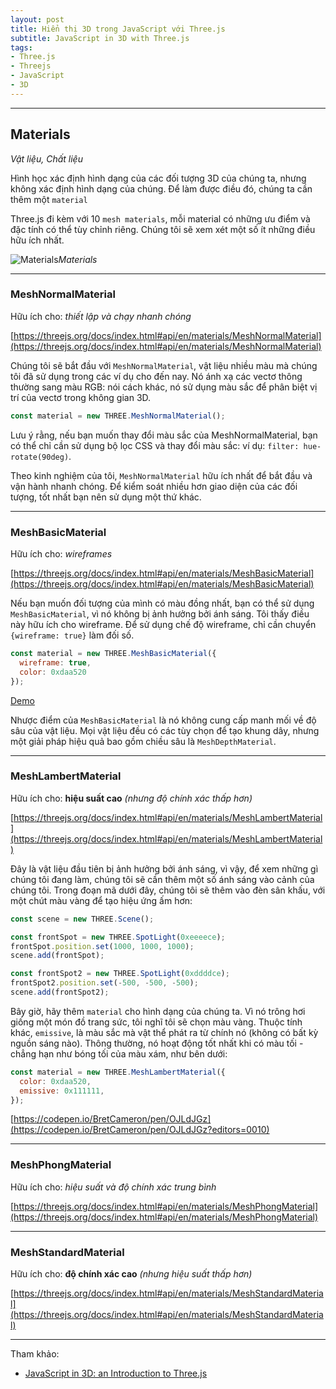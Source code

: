 ```yaml
---
layout: post
title: Hiển thị 3D trong JavaScript với Three.js
subtitle: JavaScript in 3D with Three.js
tags:
- Three.js
- Threejs
- JavaScript
- 3D
---
```



-----
## Materials
_Vật liệu, Chất liệu_

Hình học xác định hình dạng của các đối tượng 3D của chúng ta, nhưng không xác định hình dạng của chúng. Để làm được điều đó, chúng ta cần thêm một `material`

Three.js đi kèm với 10 `mesh materials`, mỗi material có những ưu điểm và đặc tính có thể tùy chỉnh riêng. Chúng tôi sẽ xem xét một số ít những điều hữu ích nhất.

![Materials](http://boxxv.com/img/posts/material.png "Materials")_Materials_


-----
### MeshNormalMaterial
Hữu ích cho: _thiết lập và chạy nhanh chóng_

[https://threejs.org/docs/index.html#api/en/materials/MeshNormalMaterial](https://threejs.org/docs/index.html#api/en/materials/MeshNormalMaterial)


Chúng tôi sẽ bắt đầu với `MeshNormalMaterial`, vật liệu nhiều màu mà chúng tôi đã sử dụng trong các ví dụ cho đến nay. Nó ánh xạ các vectơ thông thường sang màu RGB: nói cách khác, nó sử dụng màu sắc để phân biệt vị trí của vectơ trong không gian 3D.

```javascript
const material = new THREE.MeshNormalMaterial();
```

Lưu ý rằng, nếu bạn muốn thay đổi màu sắc của MeshNormalMaterial, bạn có thể chỉ cần sử dụng bộ lọc CSS và thay đổi màu sắc: ví dụ: `filter: hue-rotate(90deg)`.

Theo kinh nghiệm của tôi, `MeshNormalMaterial` hữu ích nhất để bắt đầu và vận hành nhanh chóng. Để kiểm soát nhiều hơn giao diện của các đối tượng, tốt nhất bạn nên sử dụng một thứ khác.


-----
### MeshBasicMaterial
Hữu ích cho: _wireframes_

[https://threejs.org/docs/index.html#api/en/materials/MeshBasicMaterial](https://threejs.org/docs/index.html#api/en/materials/MeshBasicMaterial)

Nếu bạn muốn đối tượng của mình có màu đồng nhất, bạn có thể sử dụng `MeshBasicMaterial`, vì nó không bị ảnh hưởng bởi ánh sáng. Tôi thấy điều này hữu ích cho wireframe. Để sử dụng chế độ wireframe, chỉ cần chuyển `{wireframe: true}` làm đối số. 

```javascript
const material = new THREE.MeshBasicMaterial({ 
  wireframe: true, 
  color: 0xdaa520
});
```

[Demo](https://codepen.io/BretCameron/pen/ZEzwERw?editors=0010)

Nhược điểm của `MeshBasicMaterial` là nó không cung cấp manh mối về độ sâu của vật liệu. Mọi vật liệu đều có các tùy chọn để tạo khung dây, nhưng một giải pháp hiệu quả bao gồm chiều sâu là `MeshDepthMaterial`.



-----
### MeshLambertMaterial
Hữu ích cho: **hiệu suất cao** _(nhưng độ chính xác thấp hơn)_

[https://threejs.org/docs/index.html#api/en/materials/MeshLambertMaterial](https://threejs.org/docs/index.html#api/en/materials/MeshLambertMaterial)

Đây là vật liệu đầu tiên bị ảnh hưởng bởi ánh sáng, vì vậy, để xem những gì chúng tôi đang làm, chúng tôi sẽ cần thêm một số ánh sáng vào cảnh của chúng tôi. Trong đoạn mã dưới đây, chúng tôi sẽ thêm vào đèn sân khấu, với một chút màu vàng để tạo hiệu ứng ấm hơn: 

```javascript
const scene = new THREE.Scene();

const frontSpot = new THREE.SpotLight(0xeeeece);
frontSpot.position.set(1000, 1000, 1000);
scene.add(frontSpot);

const frontSpot2 = new THREE.SpotLight(0xddddce);
frontSpot2.position.set(-500, -500, -500);
scene.add(frontSpot2);
```

Bây giờ, hãy thêm `material` cho hình dạng của chúng ta. Vì nó trông hơi giống một món đồ trang sức, tôi nghĩ tôi sẽ chọn màu vàng. Thuộc tính khác, `emissive`, là màu sắc mà vật thể phát ra từ chính nó (không có bất kỳ nguồn sáng nào). Thông thường, nó hoạt động tốt nhất khi có màu tối - chẳng hạn như bóng tối của màu xám, như bên dưới: 

```javascript
const material = new THREE.MeshLambertMaterial({
  color: 0xdaa520,
  emissive: 0x111111,
});
```

[https://codepen.io/BretCameron/pen/OJLdJGz](https://codepen.io/BretCameron/pen/OJLdJGz?editors=0010)




-----
### MeshPhongMaterial
Hữu ích cho: _hiệu suất và độ chính xác trung bình_

[https://threejs.org/docs/index.html#api/en/materials/MeshPhongMaterial](https://threejs.org/docs/index.html#api/en/materials/MeshPhongMaterial)



-----
### MeshStandardMaterial
Hữu ích cho: **độ chính xác cao** _(nhưng hiệu suất thấp hơn)_

[https://threejs.org/docs/index.html#api/en/materials/MeshStandardMaterial](https://threejs.org/docs/index.html#api/en/materials/MeshStandardMaterial)





-----
Tham khảo:
- [JavaScript in 3D: an Introduction to Three.js](https://medium.com/javascript-in-plain-english/javascript-in-3d-an-introduction-to-three-js-780f1e4a2e6d)
